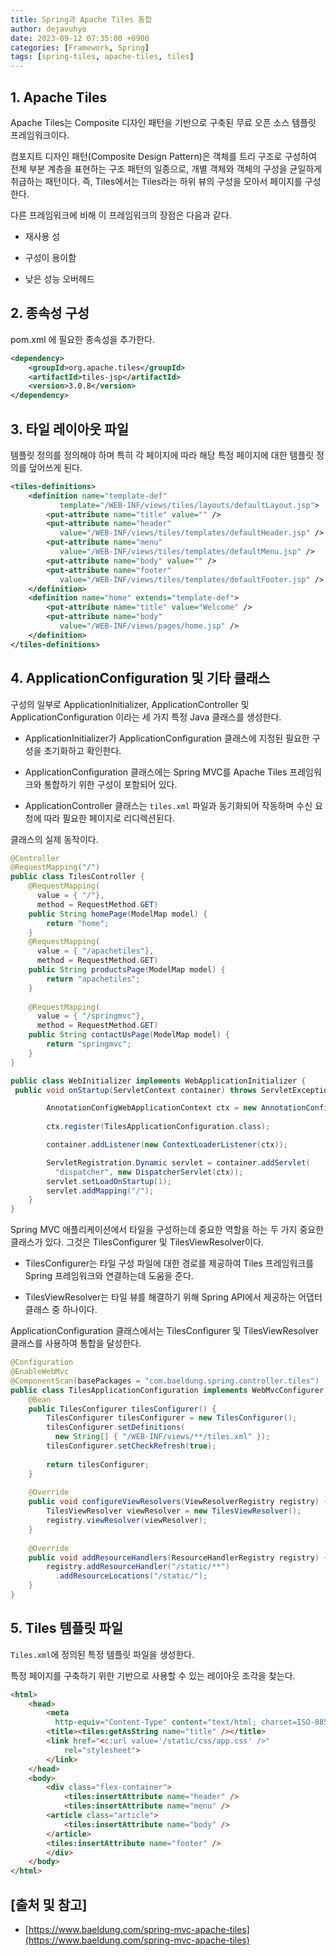 ```yaml
---
title: Spring과 Apache Tiles 통합
author: dejavuhyo
date: 2023-09-12 07:35:00 +0900
categories: [Framework, Spring]
tags: [spring-tiles, apache-tiles, tiles]
---
```


## 1. Apache Tiles
Apache Tiles는 Composite 디자인 패턴을 기반으로 구축된 무료 오픈 소스 템플릿 프레임워크이다.

컴포지트 디자인 패턴(Composite Design Pattern)은 객체를 트리 구조로 구성하여 전체 부분 계층을 표현하는 구조 패턴의 일종으로, 개별 객체와 객체의 구성을 균일하게 취급하는 패턴이다. 즉, Tiles에서는 Tiles라는 하위 뷰의 구성을 모아서 페이지를 구성한다.

다른 프레임워크에 비해 이 프레임워크의 장점은 다음과 같다.

* 재사용 성

* 구성이 용이함

* 낮은 성능 오버헤드

## 2. 종속성 구성
 pom.xml 에 필요한 종속성을 추가한다.

```xml
<dependency>
    <groupId>org.apache.tiles</groupId>
    <artifactId>tiles-jsp</artifactId>
    <version>3.0.8</version>
</dependency>
```

## 3. 타일 레이아웃 파일
템플릿 정의를 정의해야 하며 특히 각 페이지에 따라 해당 특정 페이지에 대한 템플릿 정의를 덮어쓰게 된다.

```xml
<tiles-definitions>
    <definition name="template-def" 
           template="/WEB-INF/views/tiles/layouts/defaultLayout.jsp">  
        <put-attribute name="title" value="" />  
        <put-attribute name="header" 
           value="/WEB-INF/views/tiles/templates/defaultHeader.jsp" />  
        <put-attribute name="menu" 
           value="/WEB-INF/views/tiles/templates/defaultMenu.jsp" />  
        <put-attribute name="body" value="" />  
        <put-attribute name="footer" 
           value="/WEB-INF/views/tiles/templates/defaultFooter.jsp" />  
    </definition>  
    <definition name="home" extends="template-def">  
        <put-attribute name="title" value="Welcome" />  
        <put-attribute name="body" 
           value="/WEB-INF/views/pages/home.jsp" />  
    </definition>  
</tiles-definitions>
```

## 4. ApplicationConfiguration 및 기타 클래스
구성의 일부로 ApplicationInitializer, ApplicationController 및 ApplicationConfiguration 이라는 세 가지 특정 Java 클래스를 생성한다.

* ApplicationInitializer가 ApplicationConfiguration 클래스에 지정된 필요한 구성을 초기화하고 확인한다.

* ApplicationConfiguration 클래스에는 Spring MVC를 Apache Tiles 프레임워크와 통합하기 위한 구성이 포함되어 있다.

* ApplicationController 클래스는 `tiles.xml` 파일과 동기화되어 작동하며 수신 요청에 따라 필요한 페이지로 리디렉션된다.

클래스의 실제 동작이다.

```java
@Controller
@RequestMapping("/")
public class TilesController {
    @RequestMapping(
      value = { "/"}, 
      method = RequestMethod.GET)
    public String homePage(ModelMap model) {
        return "home";
    }
    @RequestMapping(
      value = { "/apachetiles"}, 
      method = RequestMethod.GET)
    public String productsPage(ModelMap model) {
        return "apachetiles";
    }
 
    @RequestMapping(
      value = { "/springmvc"},
      method = RequestMethod.GET)
    public String contactUsPage(ModelMap model) {
        return "springmvc";
    }
}
```

```java
public class WebInitializer implements WebApplicationInitializer {
 public void onStartup(ServletContext container) throws ServletException {

        AnnotationConfigWebApplicationContext ctx = new AnnotationConfigWebApplicationContext();
        
        ctx.register(TilesApplicationConfiguration.class);

        container.addListener(new ContextLoaderListener(ctx));

        ServletRegistration.Dynamic servlet = container.addServlet(
          "dispatcher", new DispatcherServlet(ctx));
        servlet.setLoadOnStartup(1);
        servlet.addMapping("/");
    }
}
```

Spring MVC 애플리케이션에서 타일을 구성하는데 중요한 역할을 하는 두 가지 중요한 클래스가 있다. 그것은 TilesConfigurer 및 TilesViewResolver이다.

* TilesConfigurer는 타일 구성 파일에 대한 경로를 제공하여 Tiles 프레임워크를 Spring 프레임워크와 연결하는데 도움을 준다.

* TilesViewResolver는 타일 뷰를 해결하기 위해 Spring API에서 제공하는 어댑터 클래스 중 하나이다.

ApplicationConfiguration 클래스에서는 TilesConfigurer 및 TilesViewResolver 클래스를 사용하여 통합을 달성한다.

```java
@Configuration
@EnableWebMvc
@ComponentScan(basePackages = "com.baeldung.spring.controller.tiles")
public class TilesApplicationConfiguration implements WebMvcConfigurer {
    @Bean
    public TilesConfigurer tilesConfigurer() {
        TilesConfigurer tilesConfigurer = new TilesConfigurer();
        tilesConfigurer.setDefinitions(
          new String[] { "/WEB-INF/views/**/tiles.xml" });
        tilesConfigurer.setCheckRefresh(true);
        
        return tilesConfigurer;
    }
    
    @Override
    public void configureViewResolvers(ViewResolverRegistry registry) {
        TilesViewResolver viewResolver = new TilesViewResolver();
        registry.viewResolver(viewResolver);
    }
    
    @Override
    public void addResourceHandlers(ResourceHandlerRegistry registry) {
        registry.addResourceHandler("/static/**")
          .addResourceLocations("/static/");
    }
}
```

## 5. Tiles 템플릿 파일
`Tiles.xml`에 정의된 특정 템플릿 파일을 생성한다.

특정 페이지를 구축하기 위한 기반으로 사용할 수 있는 레이아웃 조각을 찾는다.

```html
<html>
    <head>
        <meta 
          http-equiv="Content-Type" content="text/html; charset=ISO-8859-1">
        <title><tiles:getAsString name="title" /></title>
        <link href="<c:url value='/static/css/app.css' />" 
            rel="stylesheet">
        </link>
    </head>
    <body>
        <div class="flex-container">
            <tiles:insertAttribute name="header" />
            <tiles:insertAttribute name="menu" />
        <article class="article">
            <tiles:insertAttribute name="body" />
        </article>
        <tiles:insertAttribute name="footer" />
        </div>
    </body>
</html>
```

## [출처 및 참고]
* [https://www.baeldung.com/spring-mvc-apache-tiles](https://www.baeldung.com/spring-mvc-apache-tiles)
